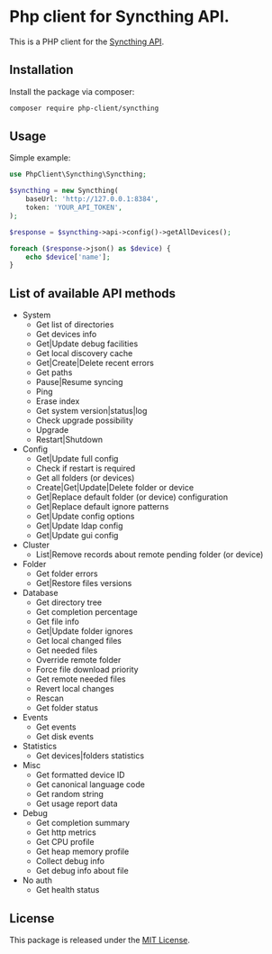 # Php client for Syncthing API.

This is a PHP client for the [Syncthing API](https://docs.syncthing.net).

## Installation
Install the package via composer:

```bash
composer require php-client/syncthing
```

## Usage

Simple example:
```php
use PhpClient\Syncthing\Syncthing;

$syncthing = new Syncthing(
    baseUrl: 'http://127.0.0.1:8384',
    token: 'YOUR_API_TOKEN',
);

$response = $syncthing->api->config()->getAllDevices();

foreach ($response->json() as $device) {
    echo $device['name'];
}
```

## List of available API methods

- System
  - Get list of directories
  - Get devices info
  - Get|Update debug facilities
  - Get local discovery cache
  - Get|Create|Delete recent errors
  - Get paths
  - Pause|Resume syncing
  - Ping
  - Erase index
  - Get system version|status|log
  - Check upgrade possibility
  - Upgrade
  - Restart|Shutdown
- Config
  - Get|Update full config
  - Check if restart is required
  - Get all folders (or devices)
  - Create|Get|Update|Delete folder or device
  - Get|Replace default folder (or device) configuration
  - Get|Replace default ignore patterns
  - Get|Update config options
  - Get|Update ldap config
  - Get|Update gui config
- Cluster
  - List|Remove records about remote pending folder (or device)
- Folder
  - Get folder errors
  - Get|Restore files versions
- Database
  - Get directory tree
  - Get completion percentage
  - Get file info
  - Get|Update folder ignores
  - Get local changed files
  - Get needed files
  - Override remote folder
  - Force file download priority
  - Get remote needed files
  - Revert local changes
  - Rescan
  - Get folder status
- Events
  - Get events
  - Get disk events
- Statistics
  - Get devices|folders statistics
- Misc
  - Get formatted device ID
  - Get canonical language code
  - Get random string
  - Get usage report data
- Debug
  - Get completion summary
  - Get http metrics
  - Get CPU profile
  - Get heap memory profile
  - Collect debug info
  - Get debug info about file
- No auth
  - Get health status

## License

This package is released under the [MIT License](LICENSE.md).
